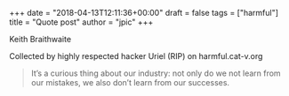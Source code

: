 +++
date = "2018-04-13T12:11:36+00:00"
draft = false
tags = ["harmful"]
title = "Quote post"
author = "jpic"
+++

 Keith Braithwaite
 
 Collected by highly respected hacker Uriel (RIP) on harmful.cat-v.org

> It’s a curious thing about our industry: not only do we not learn from our mistakes, we also don’t learn from our successes.
